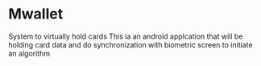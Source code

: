 # Mwallet
System to virtually hold cards
This ia an android applcation that will be holding card data and do synchronization with biometric screen to initiate an algorithm
